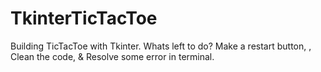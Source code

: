 # TkinterTicTacToe
Building TicTacToe with Tkinter.
Whats left to do?
Make a restart button,
, Clean the code, &
 Resolve some error in terminal.
